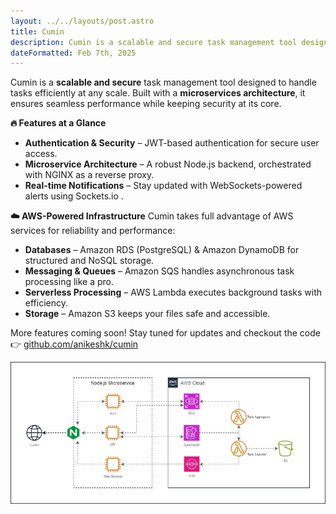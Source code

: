 ```yaml
---
layout: ../../layouts/post.astro
title: Cumin
description: Cumin is a scalable and secure task management tool designed to handle tasks efficiently at any scale.
dateFormatted: Feb 7th, 2025
---
```


Cumin is a **scalable and secure** task management tool designed to handle tasks efficiently at any scale. Built with a **microservices architecture**, it ensures seamless performance while keeping security at its core.

**🔥 Features at a Glance**
- **Authentication & Security** – JWT-based authentication for secure user access.
- **Microservice Architecture** – A robust Node.js backend, orchestrated with NGINX as a reverse proxy.
- **Real-time Notifications** – Stay updated with WebSockets-powered alerts using Sockets.io .

**☁️ AWS-Powered Infrastructure**
Cumin takes full advantage of AWS services for reliability and performance:

- **Databases** – Amazon RDS (PostgreSQL) & Amazon DynamoDB for structured and NoSQL storage.
- **Messaging & Queues** – Amazon SQS handles asynchronous task processing like a pro.
- **Serverless Processing** – AWS Lambda executes background tasks with efficiency.
- **Storage** – Amazon S3 keeps your files safe and accessible.

More features coming soon! Stay tuned for updates and checkout the code 👉 [github.com/anikeshk/cumin](https://github.com/anikeshk/cumin)

![](../../../public/assets/images/projects/cumin/cumin-architecture-v1.jpg)